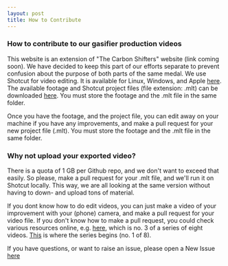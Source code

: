 ```yaml
---
layout: post
title: How to Contribute
---
```

### How to contribute to our gasifier production videos

This website is an extension of "The Carbon Shifters" website (link coming soon). We have decided to keep this part of our efforts separate to prevent confusion about the purpose of both parts of the same medal. We use Shotcut for video editing. It is available for Linux, Windows, and Apple <a href="https://shotcut.org">here</a>. 
The available footage and Shotcut project files (file extension: .mlt) can be downloaded [here](/assets/). You must store the footage and the .mlt file in the same folder.

Once you have the footage, and the project file, you can edit away on your machine if you have any improvements, and make a pull request for your new project file (.mlt).
You must store the footage and the .mlt file in the same folder.

### Why not upload your exported video? 
There is a quota of 1 GB per Github repo, and we don't want to exceed that easily. 
So please, make a pull request for your .mlt file, and we'll run it on Shotcut locally. This way, we are all looking at the same version without having to down- and upload tons of material.

If you dont know how to do edit videos, you can just make a video of your improvement with your (phone) camera, and make a pull request for your video file. 
If you don't know how to make a pull request, you could check various resources online, e.g. [here](https://www.youtube.com/watch?v=_NrSWLQsDL4), which is no. 3 of a series of eight videos. 
[This](https://www.youtube.com/watch?v=BCQHnlnPusY) is where the series begins (no. 1 of 8). 

If you have questions, or want to raise an issue, please open a New Issue [here](https://github.com/zorbathegreek/gasifier-production/issues/new)
